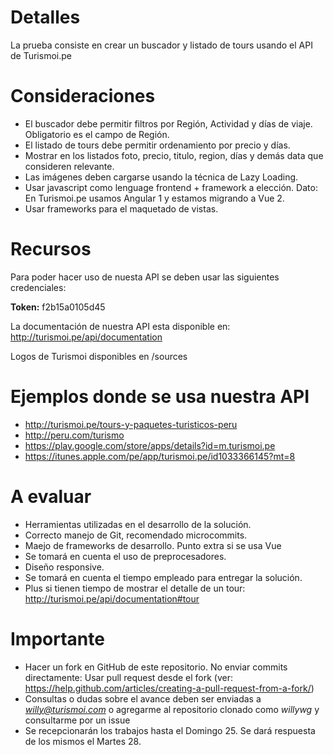 # Detalles
La prueba consiste en crear un buscador y listado de tours usando el API de Turismoi.pe

# Consideraciones
* El buscador debe permitir filtros por Región, Actividad y días de viaje. Obligatorio es el campo de Región.
* El listado de tours debe permitir ordenamiento por precio y días.
* Mostrar en los listados foto, precio, titulo, region, días y demás data que consideren relevante.
* Las imágenes deben cargarse usando la técnica de Lazy Loading.
* Usar javascript como lenguage frontend + framework a elección. Dato: En Turismoi.pe usamos Angular 1 y estamos migrando a Vue 2.
* Usar frameworks para el maquetado de vistas.

# Recursos

Para poder hacer uso de nuesta API se deben usar las siguientes credenciales:

**Token:** f2b15a0105d45

La documentación de nuestra API esta disponible en:
http://turismoi.pe/api/documentation

Logos de Turismoi disponibles en /sources

# Ejemplos donde se usa nuestra API
* http://turismoi.pe/tours-y-paquetes-turisticos-peru
* http://peru.com/turismo
* https://play.google.com/store/apps/details?id=m.turismoi.pe
* https://itunes.apple.com/pe/app/turismoi.pe/id1033366145?mt=8

# A evaluar
* Herramientas utilizadas en el desarrollo de la solución.
* Correcto manejo de Git, recomendado microcommits.
* Maejo de frameworks de desarrollo. Punto extra si se usa Vue
* Se tomará en cuenta el uso de preprocesadores.
* Diseño responsive.
* Se tomará en cuenta el tiempo empleado para entregar la solución.
* Plus si tienen tiempo de mostrar el detalle de un tour: http://turismoi.pe/api/documentation#tour

# Importante
* Hacer un fork en GitHub de este repositorio. No enviar commits directamente: Usar pull request desde el fork (ver: https://help.github.com/articles/creating-a-pull-request-from-a-fork/)
* Consultas o dudas sobre el avance deben ser enviadas a *willy@turismoi.com* o agregarme al repositorio clonado como *willywg* y consultarme por un issue
* Se recepcionarán los trabajos hasta el Domingo 25. Se dará respuesta de los mismos el Martes 28.

